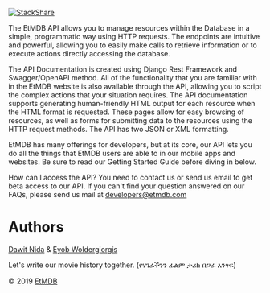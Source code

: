 
[![StackShare](https://img.shields.io/badge/tech-stack-0690fa.svg?style=flat)](https://stackshare.io/etmdb/tech-stack)

The EtMDB API allows you to manage resources within the Database in a simple, programmatic way using 
HTTP requests. The endpoints are intuitive and powerful, allowing you to easily make calls 
to retrieve information or to execute actions directly accessing the database.
                                                                                                 
The API Documentation is created using Django Rest Framework and Swagger/OpenAPI method. 
All of the functionality that you are familiar with in the EtMDB website is also available 
through the API, allowing you to script the complex actions that your situation requires.
The API documentation supports generating human-friendly HTML output for each resource when 
the HTML format is requested. These pages allow for easy browsing of resources, as well as 
forms for submitting data to the resources using the HTTP request methods. The API has two 
JSON or XML formatting.

EtMDB has many offerings for developers, but at its core, our API lets you do all the things 
that EtMDB users are able to in our mobile apps and websites. Be sure to read our Getting 
Started Guide before diving in below.

How can I access the API? You need to contact us or send us email to get beta access to our API.
If you can't find your question answered on our FAQs, please send us mail at developers@etmdb.com

# Authors

[Dawit Nida](https://github.com/dawitnida) & [Eyob Woldergiorgis](https://github.com/eyobw)

Let's write our movie history together. (የሃገራችንን ፊልም ታሪክ በጋራ እንፃፍ)

© 2019 [EtMDB](https://etmdb.com)
